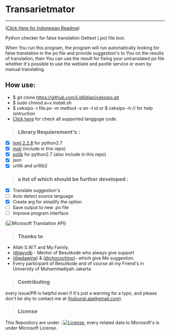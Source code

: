 # Transarietmator
------
([Click Here for Indonesian Readme](https://github.com/Lidilidian/Transarietmator/README_ID.md))

Python checker for false translation Gettext (.po) file tool.

When You run this program, the program will run automatically looking for false translation in the po file and provide suggestion's to You on the results of translation, then You can use the result for fixing your untranslated po file whether it's possible to use the weblate and pootle service or even by manual translating.

## How use:
- $ git clone https://github.com/Lidilidian/ceksipo.git
- $ sudo chmod a+x install.sh
- $ ceksipo -i file.po -m method -s en -t id or $ ceksipo -h // for help isntruction 
- [Click here][6] for check all supported langguge code.

>### Library Requierement's :

- [x] [lxml 2.2.8][3] for python2.7
- [x] [msti][4] (include in this repo)
- [x] [polib][5] for python2.7 (also include in this repo)
- [x] json
- [x] urllib and urlllib2

>### a list of which should be further developed :

- [x] Translate suggestion's
- [ ] Auto detect source language
- [x] Create arg for simplify the option
- [ ] Save output to new .po file
- [ ] Improve program interface

[1]: https://www.microsoft.com/en-us/translator/translatorapi.aspx        "Microsoft Translator Text API"
[2]: https://github.com/Bauble                                            "Bauble Project"
[3]: https://pypi.python.org/pypi/lxml/2.2.8                              "lxml v.2.2.8 library for python2.7"
[4]: https://github.com/Lidilidian/ceksipo/blob/master/msti.py    		  "Microsoft Translation API connector"
[5]: https://github.com/Lidilidian/ceksipo/blob/master/polib.py  		  "polib library python2.7"
[6]: https://msdn.microsoft.com/en-us/library/hh456380.aspx               "Language Code"

(![Microsoft Translation API](https://github.com/Lidilidian/ceksipo/blob/master/Microsoft-logo.png))

>### Thanks to
- Allah S.W.T and My Family.
- ([@jayvdb](https://github.com/jayvdb) - Mentor of Besutkode who always give support
- ([@edawine](https://github.com/edawine)) & ([@chocochino](https://github.com/chocochino))- which give Me suggestion.
- Every participant of Besutkode and of course all my Friend's in University of Muhammadiyah Jakarta

>### Contributing
every issue/PR is helpful even if it's just a warning for a typo, and please don't be shy to contact me at ([hubungi.aja@gmail.com](mailto:hubungi.aja@gmail.com)).

>### License
This Repository are under : [![License](https://img.shields.io/badge/License-LLPL-ff67b1.svg)](https://gist.github.com/Lidilidian/a068055d950e348ea1816f937aac72f0#file-llpl-en-markdown), every related data to Microsoft's is under Microsoft License.
